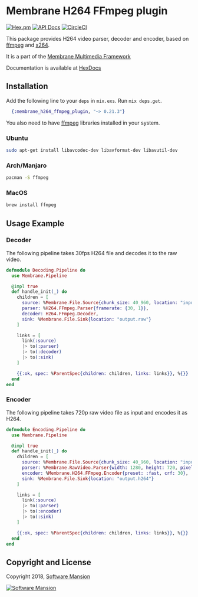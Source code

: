 # Membrane H264 FFmpeg plugin

[![Hex.pm](https://img.shields.io/hexpm/v/membrane_h264_ffmpeg_plugin.svg)](https://hex.pm/packages/membrane_h264_ffmpeg_plugin)
[![API Docs](https://img.shields.io/badge/api-docs-yellow.svg?style=flat)](https://hexdocs.pm/membrane_h264_ffmpeg_plugin/)
[![CircleCI](https://circleci.com/gh/membraneframework/membrane_h264_ffmpeg_plugin.svg?style=svg)](https://circleci.com/gh/membraneframework/membrane_h264_ffmpeg_plugin)

This package provides H264 video parser, decoder and encoder, based on [ffmpeg](https://www.ffmpeg.org)
and [x264](https://www.videolan.org/developers/x264.html).

It is a part of the [Membrane Multimedia Framework](https://membraneframework.org)

Documentation is available at [HexDocs](https://hexdocs.pm/membrane_h264_ffmpeg_plugin/)

## Installation

Add the following line to your `deps` in `mix.exs`. Run `mix deps.get`.

```elixir
  {:membrane_h264_ffmpeg_plugin, "~> 0.21.3"}
```

You also need to have [ffmpeg](https://www.ffmpeg.org) libraries installed in your system.

### Ubuntu

```bash
sudo apt-get install libavcodec-dev libavformat-dev libavutil-dev
```

### Arch/Manjaro

```bash
pacman -S ffmpeg
```

### MacOS

```bash
brew install ffmpeg
```

## Usage Example

### Decoder

The following pipeline takes 30fps H264 file and decodes it to the raw video.

```elixir
defmodule Decoding.Pipeline do
  use Membrane.Pipeline

  @impl true
  def handle_init(_) do
    children = [
      source: %Membrane.File.Source{chunk_size: 40_960, location: "input.h264"},
      parser: %H264.FFmpeg.Parser{framerate: {30, 1}},
      decoder: H264.FFmpeg.Decoder,
      sink: %Membrane.File.Sink{location: "output.raw"}
    ]

    links = [
      link(:source)
      |> to(:parser)
      |> to(:decoder)
      |> to(:sink)
    ]

    {{:ok, spec: %ParentSpec{children: children, links: links}}, %{}}
  end
end
```

### Encoder

The following pipeline takes 720p raw video file as input and encodes it as H264.

```elixir
defmodule Encoding.Pipeline do
  use Membrane.Pipeline

  @impl true
  def handle_init(_) do
    children = [
      source: %Membrane.File.Source{chunk_size: 40_960, location: "input.raw"},
      parser: %Membrane.RawVideo.Parser{width: 1280, height: 720, pixel_format: :I420},
      encoder: %Membrane.H264.FFmpeg.Encoder{preset: :fast, crf: 30},
      sink: %Membrane.File.Sink{location: "output.h264"}
    ]

    links = [
      link(:source)
      |> to(:parser)
      |> to(:encoder)
      |> to(:sink)
    ]

    {{:ok, spec: %ParentSpec{children: children, links: links}}, %{}}
  end
end
```

## Copyright and License

Copyright 2018, [Software Mansion](https://swmansion.com/?utm_source=git&utm_medium=readme&utm_campaign=membrane)

[![Software Mansion](https://logo.swmansion.com/logo?color=white&variant=desktop&width=200&tag=membrane-github)](https://swmansion.com/?utm_source=git&utm_medium=readme&utm_campaign=membrane)

